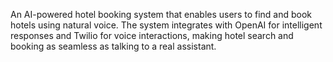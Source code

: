 An AI-powered hotel booking system that enables users to find and book hotels using natural voice. The system integrates with OpenAI for intelligent responses and Twilio for voice interactions, making hotel search and booking as seamless as talking to a real assistant.
